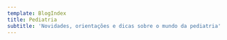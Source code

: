 ```yaml
---
template: BlogIndex
title: Pediatria
subtitle: 'Novidades, orientações e dicas sobre o mundo da pediatria'
---
```


